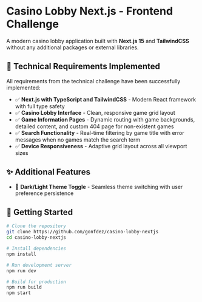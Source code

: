 # Casino Lobby Next.js - Frontend Challenge

A modern casino lobby application built with **Next.js 15** and **TailwindCSS** without any additional packages or external libraries.

## 🎯 Technical Requirements Implemented

All requirements from the technical challenge have been successfully implemented:

- ✅ **Next.js with TypeScript and TailwindCSS** - Modern React framework with full type safety
- ✅ **Casino Lobby Interface** - Clean, responsive game grid layout
- ✅ **Game Information Pages** - Dynamic routing with game backgrounds, detailed content, and custom 404 page for non-existent games
- ✅ **Search Functionality** - Real-time filtering by game title with error messages when no games match the search term
- ✅ **Device Responsiveness** - Adaptive grid layout across all viewport sizes

## ✨ Additional Features

- 🌙 **Dark/Light Theme Toggle** - Seamless theme switching with user preference persistence

## 🚀 Getting Started

```bash
# Clone the repository
git clone https://github.com/gonfdez/casino-lobby-nextjs
cd casino-lobby-nextjs

# Install dependencies
npm install

# Run development server
npm run dev

# Build for production
npm run build
npm start
```
